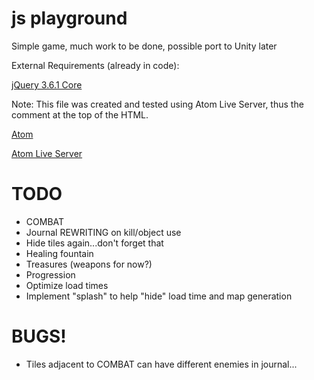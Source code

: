# js playground
Simple game, much work to be done, possible port to Unity later

External Requirements (already in code):

[jQuery 3.6.1 Core](https://releases.jquery.com/jquery/)

Note: This file was created and tested using Atom Live Server, thus the comment at the top of the HTML.

[Atom](https://github.com/atom/atom)

[Atom Live Server](https://github.com/jas-chen/atom-live-server)

# TODO
- COMBAT
- Journal REWRITING on kill/object use
- Hide tiles again...don't forget that
- Healing fountain
- Treasures (weapons for now?)
- Progression
- Optimize load times
- Implement "splash" to help "hide" load time and map generation

# BUGS!
- Tiles adjacent to COMBAT can have different enemies in journal...
